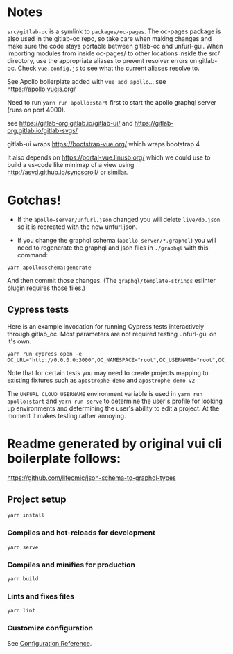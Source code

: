 # Notes

`src/gitlab-oc` is a symlink to `packages/oc-pages`.   The oc-pages package is also used in the gitlab-oc repo, so take care when making changes and make sure the code stays portable between gitlab-oc and unfurl-gui.  When importing modules from inside oc-pages/ to other locations inside the src/ directory, use the appropriate aliases to prevent resolver errors on gitlab-oc.  Check `vue.config.js` to see what the current aliases resolve to.

See Apollo boilerplate added with `vue add apollo`... see https://apollo.vuejs.org/

Need to run `yarn run apollo:start` first to start the apollo graphql server (runs on port 4000).

see https://gitlab-org.gitlab.io/gitlab-ui/ and https://gitlab-org.gitlab.io/gitlab-svgs/

gitlab-ui wraps https://bootstrap-vue.org/ which wraps bootstrap 4

It also depends on https://portal-vue.linusb.org/ which we could use to build a vs-code like minimap of a view using http://asvd.github.io/syncscroll/ or similar.

# Gotchas!

* If the `apollo-server/unfurl.json` changed you will delete `live/db.json` so it is recreated with the new unfurl.json.

* If you change the graphql schema (`apollo-server/*.graphql`) you will need to regenerate the graphql and json files in `./graphql` with this command:

```
yarn apollo:schema:generate    
```

And then commit those changes. (The `graphql/template-strings` eslinter plugin requires those files.)



## Cypress tests
Here is an example invocation for running Cypress tests interactively through gitlab_oc.  Most parameters are not required testing unfurl-gui on it's own.
```
yarn run cypress open -e OC_URL="http://0.0.0.0:3000",OC_NAMESPACE="root",OC_USERNAME="root",OC_PASSWORD="c6uRYQKrLuxNCd8"
```

Note that for certain tests you may need to create projects mapping to existing fixtures such as `apostrophe-demo` and `apostrophe-demo-v2`

The `UNFURL_CLOUD_USERNAME` environment variable is used in `yarn run apollo:start` and `yarn run serve` to determine the user's profile for looking up environments and determining the user's ability to edit a project.  At the moment it makes testing rather annoying.

# Readme generated by original vui cli boilerplate follows:

https://github.com/lifeomic/json-schema-to-graphql-types


## Project setup
```
yarn install
```

### Compiles and hot-reloads for development
```
yarn serve
```

### Compiles and minifies for production
```
yarn build
```

### Lints and fixes files
```
yarn lint
```

### Customize configuration
See [Configuration Reference](https://cli.vuejs.org/config/).

